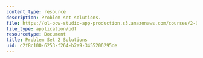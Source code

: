 ```yaml
---
content_type: resource
description: Problem set solutions.
file: https://ol-ocw-studio-app-production.s3.amazonaws.com/courses/2-004-dynamics-and-control-ii-spring-2008/c2f8c1006253f264b2a93455206295de_ps2soln.pdf
file_type: application/pdf
resourcetype: Document
title: Problem Set 2 Solutions
uid: c2f8c100-6253-f264-b2a9-3455206295de
---
```

